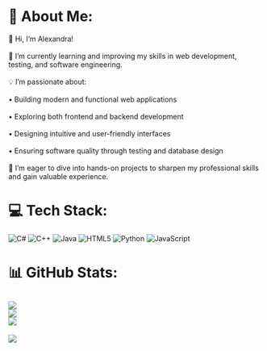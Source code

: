 # 💫 About Me:
🌸 Hi, I’m Alexandra!<br><br>🌱 I’m currently learning and improving my skills in web development, testing, and software engineering.<br><br>💡 I’m passionate about:<br><br>• Building modern and functional web applications<br><br>• Exploring both frontend and backend development<br><br>• Designing intuitive and user-friendly interfaces<br><br>• Ensuring software quality through testing and database design<br><br>🌟 I’m eager to dive into hands-on projects to sharpen my professional skills and gain valuable experience.


# 💻 Tech Stack:
![C#](https://img.shields.io/badge/c%23-%23239120.svg?style=flat&logo=csharp&logoColor=white) ![C++](https://img.shields.io/badge/c++-%2300599C.svg?style=flat&logo=c%2B%2B&logoColor=white) ![Java](https://img.shields.io/badge/java-%23ED8B00.svg?style=flat&logo=openjdk&logoColor=white) ![HTML5](https://img.shields.io/badge/html5-%23E34F26.svg?style=flat&logo=html5&logoColor=white) ![Python](https://img.shields.io/badge/python-3670A0?style=flat&logo=python&logoColor=ffdd54) ![JavaScript](https://img.shields.io/badge/javascript-%23323330.svg?style=flat&logo=javascript&logoColor=%23F7DF1E)
# 📊 GitHub Stats:
![](https://github-readme-stats.vercel.app/api?username=iamsashka&theme=blue_navy&hide_border=false&include_all_commits=false&count_private=false)<br/>
![](https://github-readme-streak-stats.herokuapp.com/?user=iamsashka&theme=blue_navy&hide_border=false)<br/>
![](https://raw.githubusercontent.com/vn7n24fzkq/github-profile-summary-cards-example/master/profile-summary-card-output/shades_of_purple/3-stats.svg)
---
[![](https://visitcount.itsvg.in/api?id=iamsashka&icon=4&color=1)](https://visitcount.itsvg.in)

<!-- Proudly created with GPRM ( https://gprm.itsvg.in ) -->
